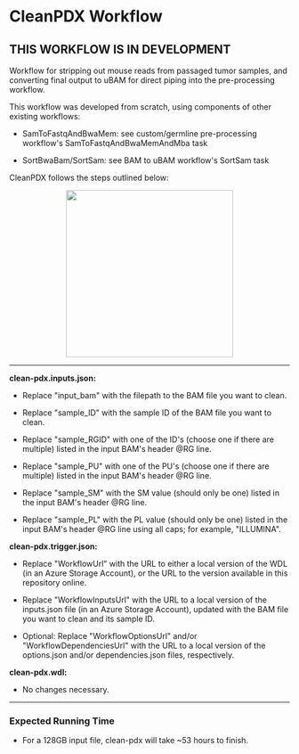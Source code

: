 # CleanPDX Workflow

## THIS WORKFLOW IS IN DEVELOPMENT

Workflow for stripping out mouse reads from passaged tumor samples, and converting final output to uBAM for direct piping into the pre-processing workflow.

This workflow was developed from scratch, using components of other existing workflows:
* SamToFastqAndBwaMem: see custom/germline pre-processing workflow's SamToFastqAndBwaMemAndMba task

* SortBwaBam/SortSam: see BAM to uBAM workflow's SortSam task

CleanPDX follows the steps outlined below:

<p align="center"><img src="https://user-images.githubusercontent.com/107152811/177386564-80778d6f-34d2-4e6a-9a44-d82c17f3b266.png" width="300"></p>

---

**clean-pdx.inputs.json:** 

* Replace "input_bam" with the filepath to the BAM file you want to clean.

* Replace "sample_ID" with the sample ID of the BAM file you want to clean.

* Replace "sample_RGID" with one of the ID's (choose one if there are multiple) listed in the input BAM's header @RG line.

* Replace "sample_PU" with one of the PU's (choose one if there are multiple) listed in the input BAM's header @RG line.

* Replace "sample_SM" with the SM value (should only be one) listed in the input BAM's header @RG line.

* Replace "sample_PL" with the PL value (should only be one) listed in the input BAM's header @RG line using all caps; for example, "ILLUMINA".

**clean-pdx.trigger.json:**

* Replace "WorkflowUrl" with the URL to either a local version of the WDL (in an Azure Storage Account), or the URL to the version available in this repository online.

* Replace "WorkflowInputsUrl" with the URL to a local version of the inputs.json file (in an Azure Storage Account), updated with the BAM file you want to clean and its sample ID.

* Optional: Replace "WorkflowOptionsUrl" and/or "WorkflowDependenciesUrl" with the URL to a local version of the options.json and/or dependencies.json files, respectively.

**clean-pdx.wdl:**

* No changes necessary.

---

### Expected Running Time
* For a 128GB input file, clean-pdx will take ~53 hours to finish.
